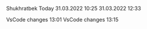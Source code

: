 Shukhratbek Today
31.03.2022 10:25
31.03.2022 12:33

VsCode changes 13:01
VsCode changes 13:15    

<!-- @Mevrik-UZB update your source code -->
